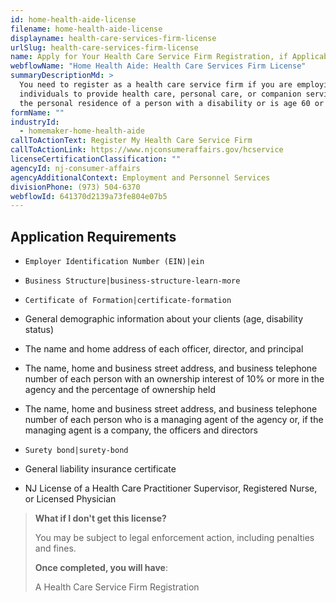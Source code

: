 ```yaml
---
id: home-health-aide-license
filename: home-health-aide-license
displayname: health-care-services-firm-license
urlSlug: health-care-services-firm-license
name: Apply for Your Health Care Service Firm Registration, if Applicable
webflowName: "Home Health Aide: Health Care Services Firm License"
summaryDescriptionMd: >
  You need to register as a health care service firm if you are employing
  individuals to provide health care, personal care, or companion services in
  the personal residence of a person with a disability or is age 60 or older.
formName: ""
industryId:
  - homemaker-home-health-aide
callToActionText: Register My Health Care Service Firm
callToActionLink: https://www.njconsumeraffairs.gov/hcservice
licenseCertificationClassification: ""
agencyId: nj-consumer-affairs
agencyAdditionalContext: Employment and Personnel Services
divisionPhone: (973) 504-6370
webflowId: 641370d2139a73fe804e07b5
---
```

## Application Requirements

* `Employer Identification Number (EIN)|ein` 

*  `Business Structure|business-structure-learn-more` 
*  `Certificate of Formation|certificate-formation` 
* General demographic information about your clients (age, disability status)
* The name and home address of each officer, director, and principal
* The name, home and business street address, and business telephone number of each person with an ownership interest of 10% or more in the agency and the percentage of ownership held 
* The name, home and business street address, and business telephone number of each person who is a managing agent of the agency or, if the managing agent is a company, the officers and directors
*  `Surety bond|surety-bond` 
* General liability insurance certificate
* NJ License of a Health Care Practitioner Supervisor, Registered Nurse, or Licensed Physician

> **What if I don't get this license?**
>
> You may be subject to legal enforcement action, including penalties and fines.
>
> **Once completed, you will have**:
>
> A Health Care Service Firm Registration